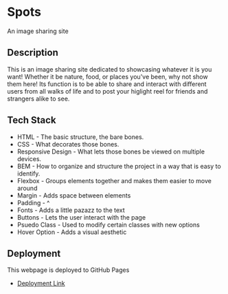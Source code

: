 # Spots

An image sharing site

## Description

This is an image sharing site dedicated to showcasing whatever it is you want! Whether it be nature, food, or places you've been, why not show them here! Its function is to be able to share and interact with different users from all walks of life and to post your higlight reel for friends and strangers alike to see.

## Tech Stack

- HTML - The basic structure, the bare bones.
- CSS - What decorates those bones.
- Responsive Design - What lets those bones be viewed on multiple devices.
- BEM - How to organize and structure the project in a way that is easy to identify.
- Flexbox - Groups elements together and makes them easier to move around
- Margin - Adds space between elements
- Padding - ^
- Fonts - Adds a little pazazz to the text
- Buttons - Lets the user interact with the page
- Psuedo Class - Used to modify certain classes with new options
- Hover Option - Adds a visual aesthetic

## Deployment

This webpage is deployed to GitHub Pages

- [Deployment Link](https://dcisxo.github.io/se_project_spots/)
